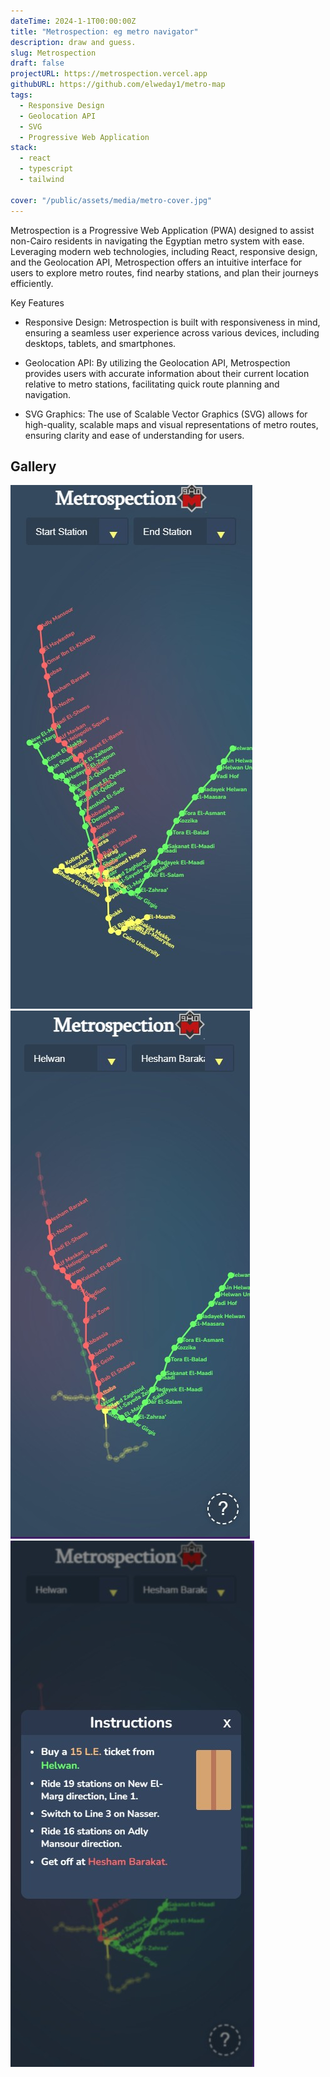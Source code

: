 ```yaml
---
dateTime: 2024-1-1T00:00:00Z
title: "Metrospection: eg metro navigator" 
description: draw and guess.
slug: Metrospection
draft: false
projectURL: https://metrospection.vercel.app
githubURL: https://github.com/elweday1/metro-map
tags:
  - Responsive Design
  - Geolocation API
  - SVG
  - Progressive Web Application
stack:
  - react
  - typescript
  - tailwind

cover: "/public/assets/media/metro-cover.jpg"
---
```


Metrospection is a Progressive Web Application (PWA) designed to assist non-Cairo residents in navigating the Egyptian metro system with ease. Leveraging modern web technologies, including React, responsive design, and the Geolocation API, Metrospection offers an intuitive interface for users to explore metro routes, find nearby stations, and plan their journeys efficiently.

Key Features
- Responsive Design: Metrospection is built with responsiveness in mind, ensuring a seamless user experience across various devices, including desktops, tablets, and smartphones.

- Geolocation API: By utilizing the Geolocation API, Metrospection provides users with accurate information about their current location relative to metro stations, facilitating quick route planning and navigation.

- SVG Graphics: The use of Scalable Vector Graphics (SVG) allows for high-quality, scalable maps and visual representations of metro routes, ensuring clarity and ease of understanding for users.


## Gallery 
![Image1](/public/assets/media/metro0.jpg)
![Image2](/public/assets/media/metro1.jpg)
![Image3](/public/assets/media/metro2.jpg)
